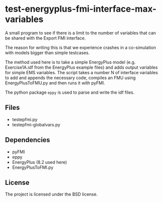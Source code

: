 test-energyplus-fmi-interface-max-variables
===========================================

A small program to see if there is a limit to the number of variables that can
be shared with the Export FMI interface.

The reason for writing this is that we experience crashes in a co-simulation with
models bigger than simple testcases.

The method used here is to take a simple EnergyPlus model (e.g. Exercise1A.idf
from the EnergyPlus example files) and adds output variables for simple EMS
variables. The script takes a number N of interface variables to add and appends
the necessary code, compiles an FMU using EnergyPlusToFMU.py and then runs it with
pyFMI.

The python package `eppy` is used to parse and write the idf files.

Files
-----

- testepfmi.py
- testepfmi-globalvars.py

Dependencies
------------

- pyFMI
- eppy
- EnergyPlus (8.2 used here)
- EnergyPlusToFMI.py


License
-------

The project is licensed under the BSD license.
